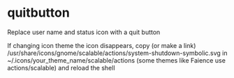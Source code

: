 quitbutton
==========

Replace user name and status icon with a quit button

If changing icon theme the icon disappears, copy (or make a link) /usr/share/icons/gnome/scalable/actions/system-shutdown-symbolic.svg in ~/.icons/your_theme_name/scalable/actions (some themes like Faience use actions/scalable) and reload the shell

